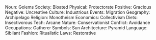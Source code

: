 Noun: Golems
Society: Bloated
Physical: Protectorate
Positive: Gracious
Negative: Uncreative
Culture: Industrious
Events: Migration
Geography: Archipelago
Religion: Monotheism
Economics: Collectivism
Diets: Insectivorous
Tech: Arcane
Nature: Conservationist
Conflict: Avoidance
Occupations: Gatherer
Symbols: Sun
Architecture: Pyramid
Language: Sibilant
Fashion: Ritualistic
Laws: Restorative